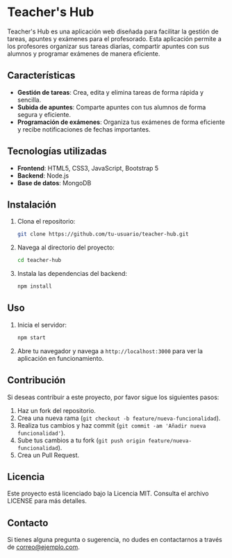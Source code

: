 # Teacher's Hub

Teacher's Hub es una aplicación web diseñada para facilitar la gestión de tareas, apuntes y exámenes para el profesorado. Esta aplicación permite a los profesores organizar sus tareas diarias, compartir apuntes con sus alumnos y programar exámenes de manera eficiente.

## Características

- **Gestión de tareas**: Crea, edita y elimina tareas de forma rápida y sencilla.
- **Subida de apuntes**: Comparte apuntes con tus alumnos de forma segura y eficiente.
- **Programación de exámenes**: Organiza tus exámenes de forma eficiente y recibe notificaciones de fechas importantes.

## Tecnologías utilizadas

- **Frontend**: HTML5, CSS3, JavaScript, Bootstrap 5
- **Backend**: Node.js
- **Base de datos**: MongoDB



## Instalación

1. Clona el repositorio:
    ```bash
    git clone https://github.com/tu-usuario/teacher-hub.git
    ```
2. Navega al directorio del proyecto:
    ```bash
    cd teacher-hub
    ```
3. Instala las dependencias del backend:
    ```bash
    npm install
    ```

## Uso

1. Inicia el servidor:
    ```bash
    npm start
    ```
2. Abre tu navegador y navega a `http://localhost:3000` para ver la aplicación en funcionamiento.

## Contribución

Si deseas contribuir a este proyecto, por favor sigue los siguientes pasos:

1. Haz un fork del repositorio.
2. Crea una nueva rama (`git checkout -b feature/nueva-funcionalidad`).
3. Realiza tus cambios y haz commit (`git commit -am 'Añadir nueva funcionalidad'`).
4. Sube tus cambios a tu fork (`git push origin feature/nueva-funcionalidad`).
5. Crea un Pull Request.

## Licencia

Este proyecto está licenciado bajo la Licencia MIT. Consulta el archivo LICENSE para más detalles.

## Contacto

Si tienes alguna pregunta o sugerencia, no dudes en contactarnos a través de [correo@ejemplo.com](mailto:correo@ejemplo.com).
